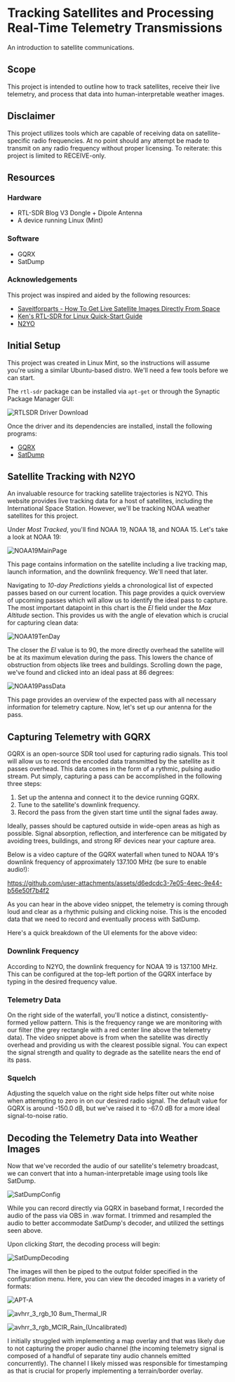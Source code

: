 # Tracking Satellites and Processing Real-Time Telemetry Transmissions
An introduction to satellite communications.

## Scope

This project is intended to outline how to track satellites, receive their live telemetry, and process that data into human-interpretable weather images.


## Disclaimer
This project utilizes tools which are capable of receiving data on satellite-specific radio frequencies. At no point should any attempt be made to transmit on any radio frequency without proper licensing. To reiterate: this project is limited to RECEIVE-only.


## Resources
### Hardware
* RTL-SDR Blog V3 Dongle + Dipole Antenna
* A device running Linux (Mint)

### Software
* GQRX
* SatDump

### Acknowledgements

This project was inspired and aided by the following resources:

* [Saveitforparts - How To Get Live Satellite Images Directly From Space](https://www.youtube.com/watch?v=icADyjm3PBE)
* [Ken's RTL-SDR for Linux Quick-Start Guide](https://ranous.wordpress.com/rtl-sdr4linux/)
* [N2YO](https://www.n2yo.com)

## Initial Setup

This project was created in Linux Mint, so the instructions will assume you're using a similar Ubuntu-based distro. We'll need a few tools before we can start.

The `rtl-sdr` package can be installed via `apt-get` or through the Synaptic Package Manager GUI:

![RTLSDR Driver Download](https://github.com/user-attachments/assets/0efd7bbe-cb07-4643-aa23-8014ffd3a3a5)

Once the driver and its dependencies are installed, install the following programs:

* [GQRX](https://github.com/gqrx-sdr/gqrx/releases)
* [SatDump](https://www.satdump.org/download/)


## Satellite Tracking with N2YO

An invaluable resource for tracking satellite trajectories is N2YO. This website provides live tracking data for a host of satellites, including the International Space Station. However, we'll be tracking NOAA weather satellites for this project. 

Under _Most Tracked_, you'll find NOAA 19, NOAA 18, and NOAA 15. Let's take a look at NOAA 19:

![NOAA19MainPage](https://github.com/user-attachments/assets/88cc1116-cfec-492c-87bc-895de256d0ec)

This page contains information on the satellite including a live tracking map, launch information, and the downlink frequency. We'll need that later.

Navigating to _10-day Predictions_ yields a chronological list of expected passes based on our current location. This page provides a quick overview of upcoming passes which will allow us to identify the ideal pass to capture. The most important datapoint in this chart is the _El_ field under the _Max Altitude_ section. This provides us with the angle of elevation which is crucial for capturing clean data:

![NOAA19TenDay](https://github.com/user-attachments/assets/b33d98a7-cb17-41b8-acd9-32291ed30664)

The closer the _El_ value is to 90, the more directly overhead the satellite will be at its maximum elevation during the pass. This lowers the chance of obstruction from objects like trees and buildings. Scrolling down the page, we've found and clicked into an ideal pass at 86 degrees:

![NOAA19PassData](https://github.com/user-attachments/assets/91057004-433c-44b2-81f8-0a6ff6df4489)

This page provides an overview of the expected pass with all necessary information for telemetry capture. Now, let's set up our antenna for the pass.

## Capturing Telemetry with GQRX

GQRX is an open-source SDR tool used for capturing radio signals. This tool will allow us to record the encoded data transmitted by the satellite as it passes overhead. This data comes in the form of a rythmic, pulsing audio stream. Put simply, capturing a pass can be accomplished in the following three steps:

1. Set up the antenna and connect it to the device running GQRX.
2. Tune to the satellite's downlink frequency.
3. Record the pass from the given start time until the signal fades away.

Ideally, passes should be captured outside in wide-open areas as high as possible. Signal absorption, reflection, and interference can be mitigated by avoiding trees, buildings, and strong RF devices near your capture area.

Below is a video capture of the GQRX waterfall when tuned to NOAA 19's downlink frequency of approximately 137.100 MHz (be sure to enable audio!):

https://github.com/user-attachments/assets/d6edcdc3-7e05-4eec-9e44-b56e50f7b4f2

As you can hear in the above video snippet, the telemetry is coming through loud and clear as a rhythmic pulsing and clicking noise. This is the encoded data that we need to record and eventually process with SatDump.

Here's a quick breakdown of the UI elements for the above video:

### Downlink Frequency

According to N2YO, the downlink frequency for NOAA 19 is 137.100 MHz. This can be configured at the top-left portion of the GQRX interface by typing in the desired frequency value.

### Telemetry Data

On the right side of the waterfall, you'll notice a distinct, consistently-formed yellow pattern. This is the frequency range we are monitoring with our filter (the grey rectangle with a red center line above the telemetry data). The video snippet above is from when the satellite was directly overhead and providing us with the clearest possible signal. You can expect the signal strength and quality to degrade as the satellite nears the end of its pass.

### Squelch

Adjusting the squelch value on the right side helps filter out white noise when attempting to zero in on our desired radio signal. The default value for GQRX is around -150.0 dB, but we've raised it to -67.0 dB for a more ideal signal-to-noise ratio. 

## Decoding the Telemetry Data into Weather Images

Now that we've recorded the audio of our satellite's telemetry broadcast, we can convert that into a human-interpretable image using tools like SatDump. 

![SatDumpConfig](https://github.com/user-attachments/assets/d4ab182a-b276-40e4-8d77-f3a5cd76a758)

While you can record directly via GQRX in baseband format, I recorded the audio of the pass via OBS in .wav format. I trimmed and resampled the audio to better accommodate SatDump's decoder, and utilized the settings seen above.

Upon clicking _Start_, the decoding process will begin:

![SatDumpDecoding](https://github.com/user-attachments/assets/6100f0b3-076a-4039-8347-6b2e79b23beb)

The images will then be piped to the output folder specified in the configuration menu. Here, you can view the decoded images in a variety of formats:

![APT-A](https://github.com/user-attachments/assets/7162b8dc-f07d-4780-8f9f-7734e3b7670e)

![avhrr_3_rgb_10 8um_Thermal_IR](https://github.com/user-attachments/assets/77d0317d-12d4-4463-ac98-c36faa34c9d1)

![avhrr_3_rgb_MCIR_Rain_(Uncalibrated)](https://github.com/user-attachments/assets/5196362c-bf2a-4864-9bd4-91993defa648)

I initially struggled with implementing a map overlay and that was likely due to not capturing the proper audio channel (the incoming telemetry signal is composed of a handful of separate tiny audio channels emitted concurrently). The channel I likely missed was responsible for timestamping as that is crucial for properly implementing a terrain/border overlay.
